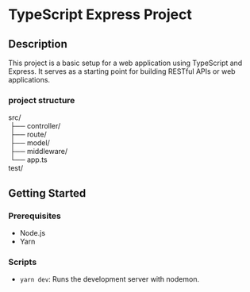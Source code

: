 # TypeScript Express Project

## Description
This project is a basic setup for a web application using TypeScript and Express. 
It serves as a starting point for building RESTful APIs or web applications.

### project structure
src/   
 ├── controller/   
 ├── route/   
 ├── model/   
 ├── middleware/   
 └── app.ts    
 test/

## Getting Started

### Prerequisites
- Node.js
- Yarn

### Scripts
- `yarn dev`: Runs the development server with nodemon.
